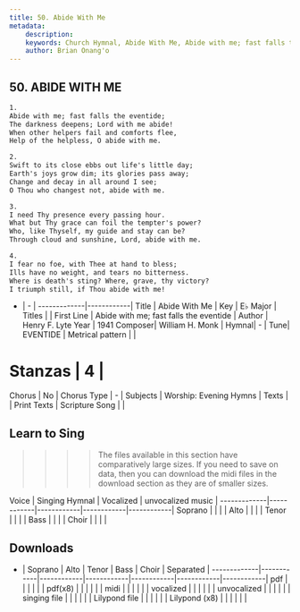 ```yaml
---
title: 50. Abide With Me
metadata:
    description: 
    keywords: Church Hymnal, Abide With Me, Abide with me; fast falls the eventide, 
    author: Brian Onang'o
---
```



## 50. ABIDE WITH ME

```txt
1.
Abide with me; fast falls the eventide;
The darkness deepens; Lord with me abide!
When other helpers fail and comforts flee,
Help of the helpless, O abide with me.

2.
Swift to its close ebbs out life's little day;
Earth's joys grow dim; its glories pass away;
Change and decay in all around I see;
O Thou who changest not, abide with me.

3.
I need Thy presence every passing hour.
What but Thy grace can foil the tempter's power?
Who, like Thyself, my guide and stay can be?
Through cloud and sunshine, Lord, abide with me.

4.
I fear no foe, with Thee at hand to bless;
Ills have no weight, and tears no bitterness.
Where is death's sting? Where, grave, thy victory?
I triumph still, if Thou abide with me!

```

- |   -  |
-------------|------------|
Title | Abide With Me |
Key | E♭ Major |
Titles |  |
First Line | Abide with me; fast falls the eventide |
Author | Henry F. Lyte
Year | 1941
Composer| William H. Monk |
Hymnal|  - |
Tune| EVENTIDE |
Metrical pattern | |
# Stanzas | 4 |
Chorus | No |
Chorus Type | - |
Subjects | Worship: Evening Hymns |
Texts |  |
Print Texts | 
Scripture Song |  |
  
## Learn to Sing

>>>> The files available in this section have comparatively large sizes. If you need to save on data, then you can download the midi files in the download section as they are of smaller sizes.

Voice |  Singing Hymnal | Vocalized | unvocalized music |
-------------|------------|------------|------------|------------|
Soprano | | | |
Alto | | | |
Tenor | | | |
Bass | | | |
Choir | | | |

## Downloads

- |  Soprano | Alto | Tenor | Bass | Choir | Separated |
-------------|------------|------------|------------|------------|------------|------------|
pdf | | | | | |
pdf(x8) | | | | | |
midi | | | | | |
vocalized | | | | | |
unvocalized | | | | | |
singing file | | | | | |
Lilypond file | | | | | |
Lilypond (x8) | | | | | |
  